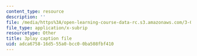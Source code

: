 ```yaml
---
content_type: resource
description: ''
file: /media/https%3A/open-learning-course-data-rc.s3.amazonaws.com/3-054-cellular-solids-structure-properties-and-applications-spring-2015/adca675816d555a0bcc00ba508fbf410_ZWdDKll8qZc.vtt
file_type: application/x-subrip
resourcetype: Other
title: 3play caption file
uid: adca6758-16d5-55a0-bcc0-0ba508fbf410
---
```

